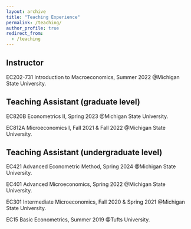 ```yaml
---
layout: archive
title: "Teaching Experience"
permalink: /teaching/
author_profile: true
redirect_from:
  - /teaching
---
```


## Instructor
EC202-731 Introduction to Macroeconomics, Summer 2022 @Michigan State University.

## Teaching Assistant (graduate level)
EC820B Econometrics II, Spring 2023 @Michigan State University.

EC812A Microeconomics I, Fall 2021 & Fall 2022 @Michigan State University.

## Teaching Assistant (undergraduate level)
EC421 Advanced Econometric Method, Spring 2024 @Michigan State University.

EC401 Advanced Microeconomics, Spring 2022 @Michigan State University.

EC301 Intermediate Microeconomics, Fall 2020 & Spring 2021 @Michigan State University.

EC15 Basic Econometrics, Summer 2019 @Tufts University.


